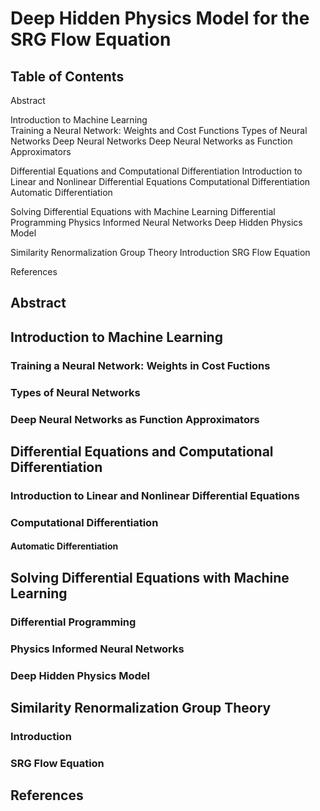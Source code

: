 # Deep Hidden Physics Model for the SRG Flow Equation
## Table of Contents
Abstract

Introduction to Machine Learning  
  Training a Neural Network: Weights and Cost Functions
  Types of Neural Networks
  Deep Neural Networks 
  Deep Neural Networks as Function Approximators

Differential Equations and Computational Differentiation
  Introduction to Linear and Nonlinear Differential Equations
  Computational Differentiation
    Automatic Differentiation 
    
Solving Differential Equations with Machine Learning
  Differential Programming
  Physics Informed Neural Networks
  Deep Hidden Physics Model
  
Similarity Renormalization Group Theory
  Introduction
  SRG Flow Equation

References 


## Abstract

## Introduction to Machine Learning

### Training a Neural Network: Weights in Cost Fuctions

### Types of Neural Networks

### Deep Neural Networks as Function Approximators

## Differential Equations and Computational Differentiation 

### Introduction to Linear and Nonlinear Differential Equations

### Computational Differentiation

#### Automatic Differentiation

## Solving Differential Equations with Machine Learning

### Differential Programming 

### Physics Informed Neural Networks

### Deep Hidden Physics Model

## Similarity Renormalization Group Theory

### Introduction

### SRG Flow Equation

## References


